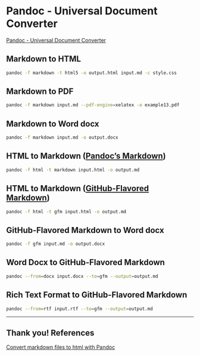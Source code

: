 # Pandoc - Universal Document Converter
[Pandoc - Universal Document Converter](https://pandoc.org/)

## Markdown to HTML

```bash
pandoc -f markdown -t html5 -o output.html input.md -c style.css
```

## Markdown to PDF

```bash
pandoc -f markdown input.md --pdf-engine=xelatex -o example13.pdf
```

## Markdown to Word docx

```bash
pandoc -f markdown input.md -o output.docx
```

## HTML to Markdown ([Pandoc’s Markdown](https://pandoc.org/MANUAL.html#pandocs-markdown))

```bash
pandoc -f html -t markdown input.html -o output.md
```

## HTML to Markdown ([GitHub-Flavored Markdown](https://docs.github.com/en/github/writing-on-github))

```bash
pandoc -f html -t gfm input.html -o output.md
```

## GitHub-Flavored Markdown to Word docx

```bash
pandoc -f gfm input.md -o output.docx
```

## Word Docx to GitHub-Flavored Markdown

```bash
pandoc --from=docx input.docx --to=gfm --output=output.md
```

## Rich Text Format to GitHub-Flavored Markdown

```bash
pandoc --from=rtf input.rtf --to=gfm --output=output.md
```

<!-- ## PowerPoint to Markdown -->

---

## Thank you! References
[Convert markdown files to html with Pandoc](https://gist.github.com/atelierbram/09c8fb742f1518f09ff9e4338ab8f7fb)
